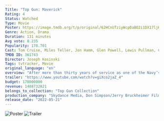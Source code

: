 ```yaml
---
Title: "Top Gun: Maverick"
Rating: 4
Status: Watched
Type: Movie
Poster: https://image.tmdb.org/t/p/original/62HCnUTziyWcpDaBO2i1DX17ljH.jpg
Genre: Action, Drama
Duration: 131 minutes
Avg vote: 8.235
Popularity: 178.701
Cast: Tom Cruise, Miles Teller, Jon Hamm, Glen Powell, Lewis Pullman, Charles Parnell, Bashir Salahuddin, Monica Barbaro, Jay Ellis, Danny Ramirez
TMDB ID: 361743
Director: Joseph Kosinski
Tags: tvtracker, Movie
original_language: "en"
overview: "After more than thirty years of service as one of the Navy’s top aviators, and dodging the advancement in rank that would ground him, Pete “Maverick” Mitchell finds himself training a detachment of TOP GUN graduates for a specialized mission the likes of which no living pilot has ever seen."
trailer: "https://www.youtube.com/watch?v=giXco2jaZ_4"
budget: 170000000
revenue: 1488732821
belongs_to_collection: "Top Gun Collection"
production_company: "Skydance Media, Don Simpson/Jerry Bruckheimer Films"
release_date: "2022-05-21"
---
```


![Poster](https://image.tmdb.org/t/p/original/62HCnUTziyWcpDaBO2i1DX17ljH.jpg)
![Trailer](https://www.youtube.com/watch?v=giXco2jaZ_4)